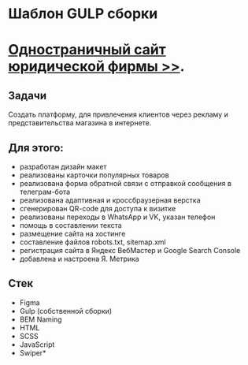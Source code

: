 # Шаблон GULP сборки

# [Одностраничный сайт юридической фирмы >>]([https://efremandre.github.io/law-firm/]).

## Задачи
Создать платформу, для привлечения клиентов через рекламу и представительства магазина в интернете.

## Для этого:
* разработан дизайн макет
* реализованы карточки популярных товаров
* реализована форма обратной связи с отправкой сообщения в телеграм-бота
* реализована адаптивная и кроссбраузерная верстка
* сгенерирован QR-code для доступа к визитке
* реализованы переходы в WhatsApp и VK, указан телефон
* помощь в составлении текста
* размещение сайта на хостинге
* составление файлов robots.txt, sitemap.xml
* регистрация сайта в Яндекс ВебМастер и Google Search Console
* добавлена и настроена Я. Метрика

## Стек
* Figma
* Gulp (собственной сборки)
* BEM Naming
* HTML
* SCSS
* JavaScript
* Swiper*
